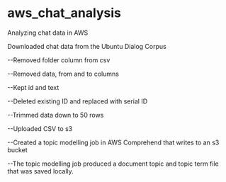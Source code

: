 # aws_chat_analysis
Analyzing chat data in AWS


Downloaded chat data from the Ubuntu Dialog Corpus

--Removed folder column from csv

--Removed data, from and to columns

--Kept id and text

--Deleted existing ID and replaced with serial ID

--Trimmed data down to 50 rows

--Uploaded CSV to s3

--Created a topic modelling job in AWS Comprehend that writes to an s3 bucket

--The topic modelling job produced a document topic and topic term file that was saved locally.
